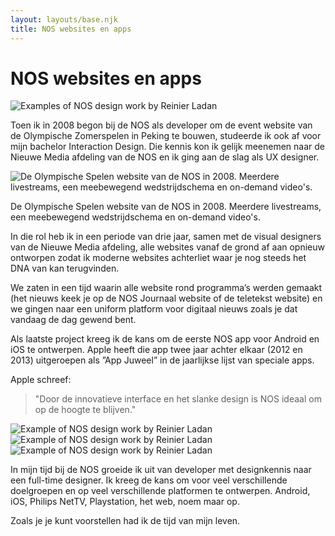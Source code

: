 ```yaml
---
layout: layouts/base.njk
title: NOS websites en apps
---
```


# NOS websites en apps

<div class="break-out">
 <img
 src="/images/NOS-app.jpg"
 alt="Examples of NOS design work by Reinier Ladan"
 />
</div>

Toen ik in 2008 begon bij de NOS als developer om de event website van de Olympische Zomerspelen in Peking te bouwen, studeerde ik ook af voor mijn bachelor Interaction Design. Die kennis kon ik gelijk meenemen naar de Nieuwe Media afdeling van de NOS en ik ging aan de slag als UX designer.

<div class="img-content">
 <img
 src="/images/OS2008.jpg"
 alt="De Olympische Spelen website van de NOS in 2008. Meerdere livestreams, een meebewegend wedstrijdschema en on-demand video's."
 />
 <p>De Olympische Spelen website van de NOS in 2008. Meerdere livestreams, een meebewegend wedstrijdschema en on-demand video's.</p>
</div>

In die rol heb ik in een periode van drie jaar, samen met de visual designers van de Nieuwe Media afdeling, alle websites vanaf de grond af aan opnieuw ontworpen zodat ik moderne websites achterliet waar je nog steeds het DNA van kan terugvinden.

We zaten in een tijd waarin alle website rond programma’s werden gemaakt (het nieuws keek je op de NOS Journaal website of de teletekst website) en we gingen naar een uniform platform voor digitaal nieuws zoals je dat vandaag de dag gewend bent.

Als laatste project kreeg ik de kans om de eerste NOS app voor Android en iOS te ontwerpen. Apple heeft die app twee jaar achter elkaar (2012 en 2013) uitgeroepen als ”App Juweel” in de jaarlijkse lijst van speciale apps.

Apple schreef:

> "Door de innovatieve interface en het slanke design is NOS ideaal om op de hoogte te blijven."

<div class="img-content-group">

![Example of NOS design work by Reinier Ladan](/images/nos-app-item1.jpg)
![Example of NOS design work by Reinier Ladan](/images/nos-app-item3.jpg)
![Example of NOS design work by Reinier Ladan](/images/nos-app-item2.jpg)

</div>

In mijn tijd bij de NOS groeide ik uit van developer met designkennis naar een full-time designer. Ik kreeg de kans om voor veel verschillende doelgroepen en op veel verschillende platformen te ontwerpen. Android, iOS, Philips NetTV, Playstation, het web, noem maar op.

Zoals je je kunt voorstellen had ik de tijd van mijn leven.
